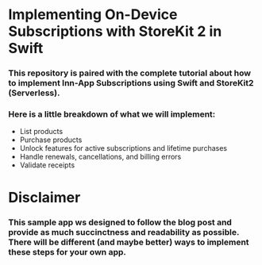 
# Implementing On-Device Subscriptions with StoreKit 2 in Swift

### This repository is paired with the complete tutorial about how to implement Inn-App Subscriptions using Swift and StoreKit2 (Serverless).

### Here is a little breakdown of what we will implement:

 - List products
 - Purchase products
 - Unlock features for active subscriptions and lifetime purchases
 - Handle renewals, cancellations, and billing errors
 - Validate receipts

# Disclaimer
### This sample app ws designed to follow the blog post and provide as much succinctness and readability as possible. There will be different (and maybe better) ways to implement these steps for your own app.
